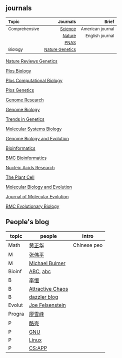 ## journals
|<sub>Topic<sub>|<sub>Journals<sub>|<sub>Brief<sub>|
|:-----------------|-------:|----:|
  |<sub>Comprehensive</sub>|<sub>[Science](https://www.sciencemag.org/)</sub>|<sub>American journal</sub>|
  |                        |<sub>[Nature](https://www.nature.com/)</sub>     |<sub>English journal</sub> |
  |                        |<sub>[PNAS](https://www.pnas.org/)</sub>         |<sub>           </sub>     |
  |<sub>Biology      </sub>|<sub>[Nature Genetics](https://www.nature.com/ng/)</sub>||
  






[Nature Reviews Genetics](https://www.nature.com/nrg/)

[Plos Biology](https://journals.plos.org/plosbiology/)

[Plos Computational Biology](https://journals.plos.org/ploscompbiol/)

[Plos Genetics](https://journals.plos.org/plosgenetics/)



[Genome Research](https://genome.cshlp.org/)

[Genome Biology](https://genomebiology.biomedcentral.com/)

[Trends in Genetics](https://www.cell.com/trends/genetics/home)

[Molecular Systems Biology](https://www.embopress.org/journal/17444292)

[Genome Biology and Evolution](https://academic.oup.com/gbe/)

[Bioinformatics](https://academic.oup.com/bioinformatics)

[BMC Bioinformatics](https://bmcbioinformatics.biomedcentral.com/)

[Nucleic Acids Research](https://academic.oup.com/nar)

[The Plant Cell](http://www.plantcell.org/)

[Molecular Biology and Evolution](https://academic.oup.com/mbe)

[Journal of Molecular Evolution](https://www.springer.com/journal/239)

[BMC Evolutionary Biology](https://bmcevolbiol.biomedcentral.com/)



## People's blog
topic |  people | intro
----- |  ------ | ------
Math | [黄正华](http://aff.whu.edu.cn/huangzh/) | Chinese peo
M     | [张伟平](http://staff.ustc.edu.cn/~zwp/) |
M     | [Michael Bulmer](http://michaelbulmer.com/) |
Bioinf | [ABC](http://abc.ic4r.org/), [abc](http://abc.cbi.pku.edu.cn/) |
B       | [李恒](http://www.liheng.org/) |
B       | [Attractive Chaos](https://attractivechaos.wordpress.com/) |
B       | [dazzler blog](https://dazzlerblog.wordpress.com/) |
Evolut | [Joe Felsenstein](https://evolution.genetics.washington.edu/felsenstein.html) |
Progra | [廖雪峰](https://www.liaoxuefeng.com/) |
P       | [酷壳](https://coolshell.cn/) |
P       | [GNU](https://www.gnu.org/) |
P       | [Linux](https://www.linux.org/) |
P       | [CS:APP](http://yiligong.org/csapp3e/) | 
